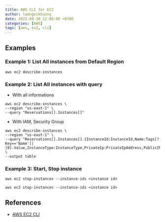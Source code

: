 ```yaml
---
title: AWS CLI for EC2
author: lamngockhuong
date: 2022-09-30 12:00:00 +0700
categories: [AWS]
tags: [aws, ec2, cli]
---
```

## Examples

### Example 1: List All instances from Default Region

```console
aws ec2 describe-instances
```

### Example 2: List All instances with query

- With all informations

```console
aws ec2 describe-instances \
--region "us-east-1" \
--query "Reservations[].Instances[]"
```

- With IAM, Security Group

```console
aws ec2 describe-instances \
--region "us-east-1" \
--query "Reservations[].Instances[].{InstanceId:InstanceId,Name:Tags[?Key=='Name']|[0].Value,InstanceType:InstanceType,PrivateIp:PrivateIpAddress,PublicIP:PublicIpAddress,SubnetId:SubnetId,VpcId:VpcId,Groups:join(',',NetworkInterfaces[].Groups[].GroupId),IamInstanceProfile:IamInstanceProfile.Arn}" \
--output table
```

### Example 3: Start, Stop instance

```console
aws ec2 stop-instances --instance-ids <instance id>
```

```console
aws ec2 stop-instances --instance-ids <instance id>
```

## References

- [AWS EC2 CLI](https://docs.aws.amazon.com/cli/latest/reference/ec2/index.html#cli-aws-ec2)

